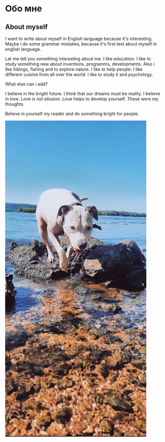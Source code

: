 # Обо мне
## About myself

I want to write about myself in English language because it's interesting. Maybe i do some grammar mistakes, because it's first text about myself in english language. 

Let me tell you something interesting about me. I like education. I like to study something new about inventions, programms, developments. Also i like hikings, fishing and to explore nature. I like to help people. I like different cuisine from all over the world. I like to study it and psychology. 

What else can i add?


I believe in the bright future. I think that our dreams must be reality. I believe in love.
Love is not ellusion. Love helps to develop yourself.
These were my thoughts.

Believe in yourself my reader and do something bright for people. 

![My dog - Eva](https://github.com/SedinaLyubov/About-myself/blob/main/1661001981080.jpg)
